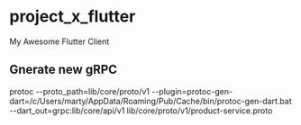 # project_x_flutter

My Awesome Flutter Client

## Gnerate new gRPC

protoc --proto_path=lib/core/proto/v1 --plugin=protoc-gen-dart=/c/Users/marty/AppData/Roaming/Pub/Cache/bin/protoc-gen-dart.bat --dart_out=grpc:lib/core/api/v1 lib/core/proto/v1/product-service.proto